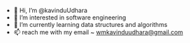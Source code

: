 - 👋 Hi, I’m @kavinduUdhara
- 👀 I’m interested in software engineering 
- 🌱 I’m currently learning data structures and algorithms
- 📫 reach me with my email ~ wmkavinduudhara@gmail.com 
<!-- 💞️ I’m looking to collaborate on ... -->

<!---
kavinduUdhara/kavinduUdhara is a ✨ special ✨ repository because its `README.md` (this file) appears on your GitHub profile.
You can click the Preview link to take a look at your changes.
--->
